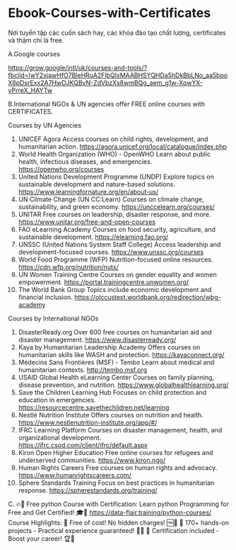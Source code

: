 # Ebook-Courses-with-Certificates
Nơi tuyển tập các cuốn sách hay, các khóa đào tạo chất lượng, certificates và thậm chí là free.

A.Google courses

https://grow.google/intl/uk/courses-and-tools/?fbclid=IwY2xjawHfO7BleHRuA2FlbQIxMAABHSYQHDa5hDkBbLNo_aa5bpoX8pDsrExx2A7HwDJKQBvN-ZdVbzXs8wmBQg_aem_g1w-XqwYX-vPrreX_HAYTw

B.International NGOs & UN agencies offer FREE online courses with CERTIFICATES.

Courses by UN Agencies
1. UNICEF Agora
Access courses on child rights, development, and humanitarian action.
https://agora.unicef.org/local/catalogue/index.php
2. World Health Organization (WHO) - OpenWHO
Learn about public health, infectious diseases, and emergencies.
https://openwho.org/courses
3. United Nations Development Programme (UNDP)
Explore topics on sustainable development and nature-based solutions.
https://www.learningfornature.org/en/about-us/
4. UN Climate Change (UN CC:Learn)
Courses on climate change, sustainability, and green economy.
https://unccelearn.org/courses/
5. UNITAR
Free courses on leadership, disaster response, and more.
https://www.unitar.org/free-and-open-courses
6. FAO eLearning Academy
Courses on food security, agriculture, and sustainable development.
https://elearning.fao.org/
7. UNSSC (United Nations System Staff College)
Access leadership and development-focused courses.
https://www.unssc.org/courses
8. World Food Programme (WFP)
Nutrition-focused online resources.
https://cdn.wfp.org/nutrition/nutx/
9. UN Women Training Centre
Courses on gender equality and women empowerment.
https://portal.trainingcentre.unwomen.org/
10. The World Bank Group
Topics include economic development and financial inclusion.
https://olccustext.worldbank.org/redirection/wbg-academy

Courses by International NGOs
1. DisasterReady.org
Over 600 free courses on humanitarian aid and disaster management.
https://www.disasterready.org/
2. Kaya by Humanitarian Leadership Academy
Offers courses on humanitarian skills like WASH and protection.
https://kayaconnect.org/
3. Médecins Sans Frontières (MSF) - Tembo
Learn about medical and humanitarian contexts.
http://tembo.msf.org
4. USAID Global Health eLearning Center
Courses on family planning, disease prevention, and nutrition.
https://www.globalhealthlearning.org/
5. Save the Children Learning Hub
Focuses on child protection and education in emergencies.
https://resourcecentre.savethechildren.net/learning
6. Nestlé Nutrition Institute
Offers courses on nutrition and health.
https://www.nestlenutrition-institute.org/app/#/
7. IFRC Learning Platform
Courses on disaster management, health, and organizational development.
https://ifrc.csod.com/client/ifrc/default.aspx
8. Kiron Open Higher Education
Free online courses for refugees and underserved communities.
https://www.kiron.ngo/
9. Human Rights Careers
Free courses on human rights and advocacy.
https://www.humanrightscareers.com/
10. Sphere Standards Training
Focus on best practices in humanitarian response.
https://spherestandards.org/training/


C. 🔥📘 Free python Course with Certification: Learn python Programming for Free and Get Certified! 🎓🚀
https://data-flair.training/python-courses/
Course Highlights:
🔹 Free of cost! No hidden charges! 🆓💸
🔹 170+ hands-on projects - Practical experience guaranteed! 🤖💼
🔹 Certification included - Boost your career! 🏆🚀
